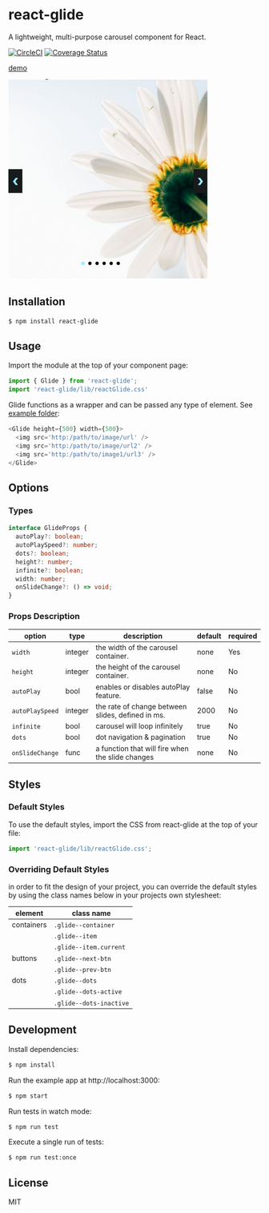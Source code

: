 # react-glide

A lightweight, multi-purpose carousel component for React.

[![CircleCI](https://circleci.com/gh/andrewangelle/react-glide.svg?style=shield)](https://circleci.com/gh/andrewangelle/react-glide) [![Coverage Status](https://coveralls.io/repos/github/andrewangelle/react-glide/badge.svg?branch=master)](https://coveralls.io/github/andrewangelle/react-glide?branch=master)

[demo](https://codesandbox.io/s/r7166733lm)

<img src="glide.png" width="400px" />

## Installation

```sh
$ npm install react-glide
```

## Usage

Import the module at the top of your component page:

```javascript
import { Glide } from 'react-glide';
import 'react-glide/lib/reactGlide.css'
```

Glide functions as a wrapper and can be passed any type of element. See [example folder](https://github.com/andrewangelle/react-glide/tree/master/example):

```javascript
<Glide height={500} width={500}>
  <img src='http:/path/to/image/url' />
  <img src='http:/path/to/image/url2' />
  <img src='http:/path/to/image1/url3' />
</Glide>
```

## Options

### Types
```typescript
interface GlideProps {
  autoPlay?: boolean;
  autoPlaySpeed?: number;
  dots?: boolean;
  height?: number;
  infinite?: boolean;
  width: number;
  onSlideChange?: () => void;
}
```

### Props Description
| option      | type      | description                           | default | required  |
|------------ |-----------|---------------------------------------|---------|-----------|
|`width`      |integer    | the width of the carousel container. |  none  |   Yes  |
|`height`      |integer    | the height of the carousel container. |  none  |   No  |
|`autoPlay`   |bool       | enables or disables autoPlay feature.| false    | No    |
|`autoPlaySpeed` |integer    | the rate of change between slides, defined in ms.|  2000  | No    |
|`infinite` |bool    | carousel will loop infinitely  |  true  | No    |
|`dots` |bool    | dot navigation & pagination   | true   |  No   |
|`onSlideChange` |func    | a function that will fire when the slide changes  | none   |  No   |


## Styles

### Default Styles

To use the default styles, import the CSS from react-glide at the top of your file:

```javascript
import 'react-glide/lib/reactGlide.css';
```

### Overriding Default Styles

in order to fit the design of your project, you can override the default styles by using the class names below in your projects own stylesheet:

| element     | class name |
|------------ |-----------|
|  containers  | `.glide--container` |
|           |   `.glide--item`|
|           | `.glide--item.current` |
|  buttons  | `.glide--next-btn` |
|           |  `.glide--prev-btn`|
|  dots     |  `.glide--dots`  |
|     |  `.glide--dots-active`  |
|     |  `.glide--dots-inactive`  |


## Development

Install dependencies:

```sh
$ npm install
```

Run the example app at http://localhost:3000:

```sh
$ npm start
```

Run tests in watch mode:

```sh
$ npm run test
```

Execute a single run of tests:

```sh
$ npm run test:once
```

## License
MIT
